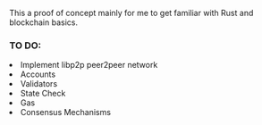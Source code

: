 This a proof of concept mainly for me to get familiar with Rust and blockchain basics.

### TO DO:
  <li>Implement libp2p peer2peer network</li>
  <li>Accounts</li>
  <li>Validators</li>
  <li>State Check</li>
  <li>Gas</li>
  <li>Consensus Mechanisms</li>
